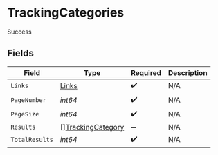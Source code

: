 # TrackingCategories

Success


## Fields

| Field                                                         | Type                                                          | Required                                                      | Description                                                   |
| ------------------------------------------------------------- | ------------------------------------------------------------- | ------------------------------------------------------------- | ------------------------------------------------------------- |
| `Links`                                                       | [Links](../../models/shared/links.md)                         | :heavy_check_mark:                                            | N/A                                                           |
| `PageNumber`                                                  | *int64*                                                       | :heavy_check_mark:                                            | N/A                                                           |
| `PageSize`                                                    | *int64*                                                       | :heavy_check_mark:                                            | N/A                                                           |
| `Results`                                                     | [][TrackingCategory](../../models/shared/trackingcategory.md) | :heavy_minus_sign:                                            | N/A                                                           |
| `TotalResults`                                                | *int64*                                                       | :heavy_check_mark:                                            | N/A                                                           |